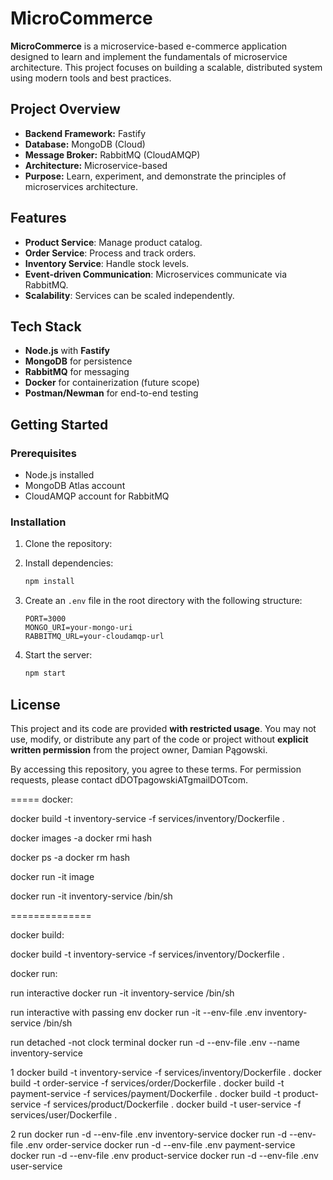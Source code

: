 # MicroCommerce

**MicroCommerce** is a microservice-based e-commerce application designed to learn and implement the fundamentals of microservice architecture. This project focuses on building a scalable, distributed system using modern tools and best practices.

## Project Overview

- **Backend Framework:** Fastify
- **Database:** MongoDB (Cloud)
- **Message Broker:** RabbitMQ (CloudAMQP)
- **Architecture:** Microservice-based
- **Purpose:** Learn, experiment, and demonstrate the principles of microservices architecture.

## Features

- **Product Service**: Manage product catalog.
- **Order Service**: Process and track orders.
- **Inventory Service**: Handle stock levels.
- **Event-driven Communication**: Microservices communicate via RabbitMQ.
- **Scalability**: Services can be scaled independently.

## Tech Stack

- **Node.js** with **Fastify**
- **MongoDB** for persistence
- **RabbitMQ** for messaging
- **Docker** for containerization (future scope)
- **Postman/Newman** for end-to-end testing

## Getting Started

### Prerequisites

- Node.js installed
- MongoDB Atlas account
- CloudAMQP account for RabbitMQ

### Installation

1. Clone the repository:

2. Install dependencies:

   ```bash
   npm install
   ```

3. Create an `.env` file in the root directory with the following structure:

   ```env
   PORT=3000
   MONGO_URI=your-mongo-uri
   RABBITMQ_URL=your-cloudamqp-url
   ```

4. Start the server:

   ```bash
   npm start
   ```

## License

This project and its code are provided **with restricted usage**. You may not use, modify, or distribute any part of the code or project without **explicit written permission** from the project owner, Damian Pągowski.

By accessing this repository, you agree to these terms. For permission requests, please contact dDOTpagowskiATgmailDOTcom.



=====
docker:

docker build -t inventory-service -f services/inventory/Dockerfile .

docker images -a
docker rmi hash

docker ps -a
docker rm hash

docker run -it image



docker run -it inventory-service /bin/sh


==============

docker build:

docker build -t inventory-service -f services/inventory/Dockerfile .

docker run:

run interactive
docker run -it inventory-service /bin/sh

run interactive with passing env
docker run -it --env-file .env inventory-service /bin/sh

run detached  -not clock terminal
docker run -d --env-file .env  --name inventory-service


1 
docker build -t inventory-service -f services/inventory/Dockerfile .
docker build -t order-service -f services/order/Dockerfile .
docker build -t payment-service -f services/payment/Dockerfile .
docker build -t product-service -f services/product/Dockerfile .
docker build -t user-service -f services/user/Dockerfile .

2 run
docker run  -d --env-file .env inventory-service
docker run  -d --env-file .env order-service
docker run  -d --env-file .env payment-service
docker run  -d --env-file .env product-service
docker run  -d --env-file .env user-service
